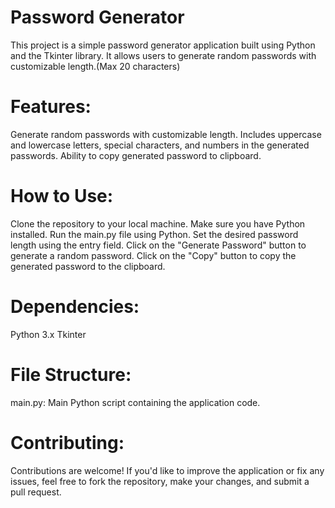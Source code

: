 # Password Generator

This project is a simple password generator application built using Python and the Tkinter library. It allows users to generate random passwords with customizable length.(Max 20 characters)

# Features:

Generate random passwords with customizable length.
Includes uppercase and lowercase letters, special characters, and numbers in the generated passwords.
Ability to copy generated password to clipboard.

# How to Use:

Clone the repository to your local machine.
Make sure you have Python installed.
Run the main.py file using Python.
Set the desired password length using the entry field.
Click on the "Generate Password" button to generate a random password.
Click on the "Copy" button to copy the generated password to the clipboard.

# Dependencies:

Python 3.x
Tkinter

# File Structure:

main.py: Main Python script containing the application code.

# Contributing:

Contributions are welcome! If you'd like to improve the application or fix any issues, feel free to fork the repository, make your changes, and submit a pull request.
